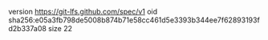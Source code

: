 version https://git-lfs.github.com/spec/v1
oid sha256:e05a3fb798de5008b874b71e58cc461d5e3393b344ee7f62893193fd2b337a08
size 22
